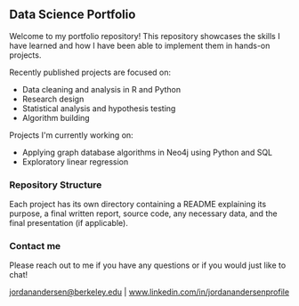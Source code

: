 ##  Data Science Portfolio

Welcome to my portfolio repository! This repository showcases the skills I have learned and how I have been able to implement them in hands-on projects.

Recently published projects are focused on:
- Data cleaning and analysis in R and Python
- Research design
- Statistical analysis and hypothesis testing
- Algorithm building

Projects I'm currently working on:
- Applying graph database algorithms in Neo4j using Python and SQL
- Exploratory linear regression  

###  Repository Structure

Each project has its own directory containing a README explaining its purpose, a final written report, source code, any necessary data, and the final presentation (if applicable). 

### Contact me

Please reach out to me if you have any questions or if you would just like to chat!

jordanandersen@berkeley.edu | www.linkedin.com/in/jordanandersenprofile 
